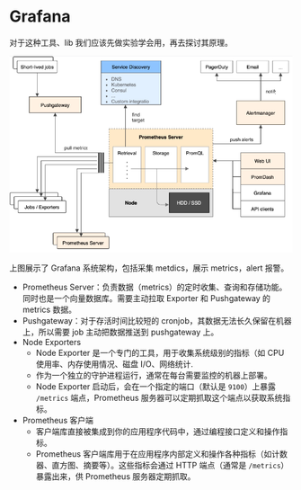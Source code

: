 

# Grafana

对于这种工具、lib 我们应该先做实验学会用，再去探讨其原理。

![image-20240829172000747](./20240903-grafana.assets/image-20240829172000747.png)

上图展示了 Grafana 系统架构，包括采集 metdics，展示 metrics，alert 报警。

-   Prometheus Server：负责数据（metrics）的定时收集、查询和存储功能。同时也是一个向量数据库。需要主动拉取 Exporter 和 Pushgateway 的 metrics 数据。
-   Pushgateway：对于存活时间比较短的 cronjob，其数据无法长久保留在机器上，所以需要 job 主动把数据推送到 pushgateway 上。
-   Node Exporters
    -   Node Exporter 是一个专门的工具，用于收集系统级别的指标（如 CPU 使用率、内存使用情况、磁盘 I/O、网络统计.
    -   作为一个独立的守护进程运行，通常在每台需要监控的机器上部署。
    -   Node Exporter 启动后，会在一个指定的端口（默认是 `9100`）上暴露 `/metrics` 端点，Prometheus 服务器可以定期抓取这个端点以获取系统指标。
-   Prometheus 客户端
    -   客户端库直接被集成到你的应用程序代码中，通过编程接口定义和操作指标。
    -   Prometheus 客户端库用于在应用程序内部定义和操作各种指标（如计数器、直方图、摘要等）。这些指标会通过 HTTP 端点（通常是 `/metrics`）暴露出来，供 Prometheus 服务器定期抓取。